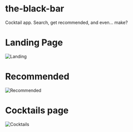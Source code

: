 # the-black-bar
Cocktail app. Search, get recommended, and even... make?

<h1>Landing Page</h1>

![Landing](https://github.com/shoeslace911/the-black-bar/assets/98511262/cdc08565-b1da-420d-abdd-ab0b79cc6bfb)

<h1>Recommended</h1>

![Recommended](https://github.com/shoeslace911/the-black-bar/assets/98511262/1aa987c9-3408-4dc1-9483-fc32ad274329)

<h1>Cocktails page</h1>

![Cocktails](https://github.com/shoeslace911/the-black-bar/assets/98511262/5d256483-2b83-48f5-910e-7f4a07ca8ba2)

